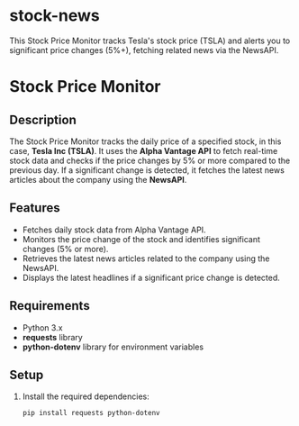 # stock-news
This Stock Price Monitor tracks Tesla's stock price (TSLA) and alerts you to significant price changes (5%+), fetching related news via the NewsAPI.

# Stock Price Monitor

## Description
The Stock Price Monitor tracks the daily price of a specified stock, in this case, **Tesla Inc (TSLA)**. It uses the **Alpha Vantage API** to fetch real-time stock data and checks if the price changes by 5% or more compared to the previous day. If a significant change is detected, it fetches the latest news articles about the company using the **NewsAPI**.

## Features
- Fetches daily stock data from Alpha Vantage API.
- Monitors the price change of the stock and identifies significant changes (5% or more).
- Retrieves the latest news articles related to the company using the NewsAPI.
- Displays the latest headlines if a significant price change is detected.

## Requirements
- Python 3.x
- **requests** library
- **python-dotenv** library for environment variables

## Setup
1. Install the required dependencies:
   ```bash
   pip install requests python-dotenv

